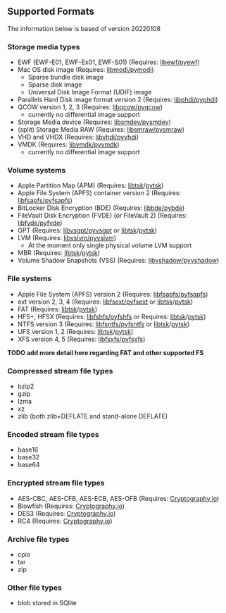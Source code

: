 ## Supported Formats

The information below is based of version 20220108

### Storage media types

* EWF (EWF-E01, EWF-Ex01, EWF-S01) (Requires: [libewf/pyewf](https://github.com/libyal/libewf))
* Mac OS disk image (Requires: [libmodi/pymodi](https://github.com/libyal/libmodi))
  * Sparse bundle disk image
  * Sparse disk image
  * Universal Disk Image Format (UDIF) image
* Parallels Hard Disk image format version 2 (Requires: [libphdi/pyphdi](https://github.com/libyal/libphdi))
* QCOW version 1, 2, 3 (Requires: [libqcow/pyqcow](https://github.com/libyal/libqcow))
  * currently no differential image support
* Storage Media device (Requires: [libsmdev/pysmdev](https://github.com/libyal/libsmdev))
* (split) Storage Media RAW (Requires: [libsmraw/pysmraw](https://github.com/libyal/libsmraw))
* VHD and VHDX (Requires: [libvhdi/pyvhdi](https://github.com/libyal/libvhdi))
* VMDK (Requires: [libvmdk/pyvmdk](https://github.com/libyal/libvmdk))
  * currently no differential image support

### Volume systems

* Apple Partition Map (APM) (Requires: [libtsk](https://github.com/sleuthkit/sleuthkit/)/[pytsk](https://github.com/py4n6/pytsk))
* Apple File System (APFS) container version 2 (Requires: [libfsapfs/pyfsapfs](https://github.com/libyal/libfsapfs))
* BitLocker Disk Encryption (BDE) (Requires: [libbde/pybde](https://github.com/libyal/libbde))
* FileVault Disk Encryption (FVDE) (or FileVault 2) (Requires: [libfvde/pyfvde](https://github.com/libyal/libfvde))
* GPT (Requires: [libvsgpt/pyvsgpt](https://github.com/libyal/libvsgpt) or [libtsk](https://github.com/sleuthkit/sleuthkit/)/[pytsk](https://github.com/py4n6/pytsk))
* LVM (Requires: [libvslvm/pyvslvm](https://github.com/libyal/libvslvm))
  * At the moment only single physical volume LVM support
* MBR (Requires: [libtsk](https://github.com/sleuthkit/sleuthkit/)/[pytsk](https://github.com/py4n6/pytsk))
* Volume Shadow Snapshots (VSS) (Requires: [libvshadow/pyvshadow](https://github.com/libyal/libvshadow))

### File systems

* Apple File System (APFS) version 2 (Requires: [libfsapfs/pyfsapfs](https://github.com/libyal/libfsapfs))
* ext version 2, 3, 4 (Requires: [libfsext/pyfsext](https://github.com/libyal/libfsext) or [libtsk](https://github.com/sleuthkit/sleuthkit/)/[pytsk](https://github.com/py4n6/pytsk))
* FAT (Requires: [libtsk](https://github.com/sleuthkit/sleuthkit/)/[pytsk](https://github.com/py4n6/pytsk))
* HFS+, HFSX (Requires: [libfshfs/pyfshfs](https://github.com/libyal/libfshfs) or Requires: [libtsk](https://github.com/sleuthkit/sleuthkit/)/[pytsk](https://github.com/py4n6/pytsk))
* NTFS version 3 (Requires: [libfsntfs/pyfsntfs](https://github.com/libyal/libfsntfs) or [libtsk](https://github.com/sleuthkit/sleuthkit/)/[pytsk](https://github.com/py4n6/pytsk))
* UFS version 1, 2 (Requires: [libtsk](https://github.com/sleuthkit/sleuthkit/)/[pytsk](https://github.com/py4n6/pytsk))
* XFS version 4, 5 (Requires: [libfsxfs/pyfsxfs](https://github.com/libyal/libfsxfs))

**TODO add more detail here regarding FAT and other supported FS**

### Compressed stream file types

* bzip2
* gzip
* lzma
* xz
* zlib (both zlib+DEFLATE and stand-alone DEFLATE)

### Encoded stream file types

* base16
* base32
* base64

### Encrypted stream file types

* AES-CBC, AES-CFB, AES-ECB, AES-OFB (Requires: [Cryptography.io](https://cryptography.io/en/latest/))
* Blowfish (Requires: [Cryptography.io](https://cryptography.io/en/latest/))
* DES3 (Requires: [Cryptography.io](https://cryptography.io/en/latest/))
* RC4 (Requires: [Cryptography.io](https://cryptography.io/en/latest/))

### Archive file types

* cpio
* tar
* zip

### Other file types

* blob stored in SQlite
